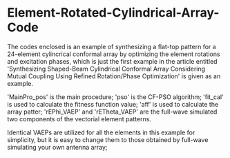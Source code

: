 # Element-Rotated-Cylindrical-Array-Code
The codes enclosed is an example of synthesizing a flat-top pattern for a 24-element cylincrical conformal array by optimizing the element rotations and excitation phases, which is just the first example in the article entitled 'Synthesizing Shaped-Beam Cylindrical Conformal Array Considering Mutual Coupling Using Refined Rotation/Phase Optimization' is given as an example.

'MainPro_pos' is the main procedure; 'pso' is the CF-PSO algorithm; 'fit_cal' is used to calculate the fitness function value; 'aff' is used to calculate the array patter; 'rEPhi_VAEP' and 'rETheta_VAEP' are the full-wave simulated two components of the vectorial element patterns.

Identical VAEPs are utilized for all the elements in this example for simplicity, but it is easy to change them to those obtained by full-wave simulating your own antenna array;

